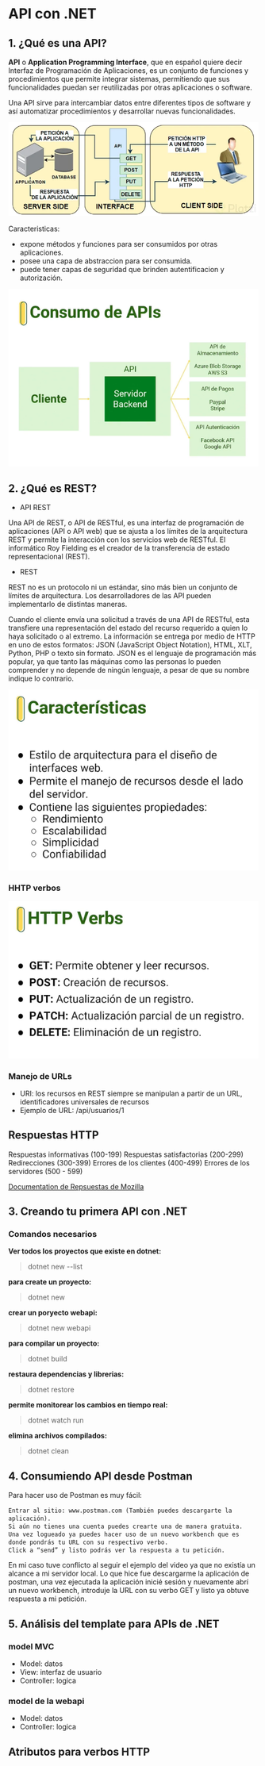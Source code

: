 
# API con .NET

## 1. ¿Qué es una API?

**API** o **Application Programming Interface**, que en español quiere decir Interfaz de Programación de Aplicaciones, es un conjunto de funciones y procedimientos que permite integrar sistemas, permitiendo que sus funcionalidades puedan ser reutilizadas por otras aplicaciones o software.

Una API sirve para intercambiar datos entre diferentes tipos de software y así automatizar procedimientos y desarrollar nuevas funcionalidades.

![rest](./imgs/petition-api-rest.webp)

Caracteristicas:

* expone métodos y funciones para ser consumidos por otras aplicaciones.
* posee una capa de abstraccion para ser consumida.
* puede tener capas de seguridad que brinden autentificacion y autorización.

![rest](./imgs/api-consume.png)

## 2. ¿Qué es REST?

* API REST

Una API de REST, o API de RESTful, es una interfaz de programación de aplicaciones (API o API web) que se ajusta a los límites de la arquitectura REST y permite la interacción con los servicios web de RESTful. El informático Roy Fielding es el creador de la transferencia de estado representacional (REST).

* REST

REST no es un protocolo ni un estándar, sino más bien un conjunto de límites de arquitectura. Los desarrolladores de las API pueden implementarlo de distintas maneras.

Cuando el cliente envía una solicitud a través de una API de RESTful, esta transfiere una representación del estado del recurso requerido a quien lo haya solicitado o al extremo. La información se entrega por medio de HTTP en uno de estos formatos: JSON (JavaScript Object Notation), HTML, XLT, Python, PHP o texto sin formato. JSON es el lenguaje de programación más popular, ya que tanto las máquinas como las personas lo pueden comprender y no depende de ningún lenguaje, a pesar de que su nombre indique lo contrario.

![rest](./imgs/REST-caracteristics.png)

### HHTP verbos

![rest](./imgs/http-verbs.png)

### Manejo de URLs

* URI: los recursos en REST siempre se manipulan a partir de un URL, identificadores universales de recursos
* Ejemplo de URL:
    /api/usuarios/1

## Respuestas HTTP

Respuestas informativas (100-199)
Respuestas satisfactorias (200-299)
Redirecciones (300-399)
Errores de los clientes (400-499)
Errores de los servidores (500 - 599)

[Documentation de Repsuestas de Mozilla](https://developer.mozilla.org/es/docs/Web/HTTP/Status)

## 3. Creando tu primera API con .NET

### Comandos necesarios

**Ver todos los proyectos que existe en dotnet:**
> dotnet new --list

**para create un proyecto:**
> dotnet new <proyect-name>

**crear un poryecto webapi:**
> dotnet new webapi

**para compilar un proyecto:**
> dotnet build

**restaura dependencias y librerias:**
> dotnet restore

**permite monitorear los cambios en tiempo real:**
> dotnet watch run

**elimina archivos compilados:**
> dotnet clean

## 4. Consumiendo API desde Postman

Para hacer uso de Postman es muy fácil:

    Entrar al sitio: www.postman.com (También puedes descargarte la aplicación).
    Si aún no tienes una cuenta puedes crearte una de manera gratuita.
    Una vez logueado ya puedes hacer uso de un nuevo workbench que es donde pondrás tu URL con su respectivo verbo.
    Click a “send” y listo podrás ver la respuesta a tu petición.

En mi caso tuve conflicto al seguir el ejemplo del video ya que no existía un alcance a mi servidor local. Lo que hice fue descargarme la aplicación de postman, una vez ejecutada la aplicación inicié sesión y nuevamente abrí un nuevo workbench, introduje la URL con su verbo GET y listo ya obtuve respuesta a mi petición.

## 5. Análisis del template para APIs de .NET

### model MVC

* Model: datos
* View: interfaz de usuario
* Controller: logica

### model de la webapi

* Model: datos
* Controller: logica

## Atributos para verbos HTTP

